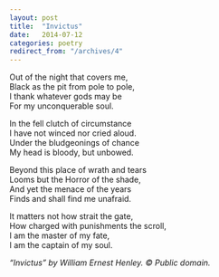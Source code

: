 ```yaml
---
layout: post
title:  "Invictus"
date:   2014-07-12
categories: poetry
redirect_from: "/archives/4"
---
```


Out of the night that covers me,  
Black as the pit from pole to pole,  
I thank whatever gods may be  
For my unconquerable soul.  
 
In the fell clutch of circumstance  
I have not winced nor cried aloud.  
Under the bludgeonings of chance  
My head is bloody, but unbowed.  
 
Beyond this place of wrath and tears  
Looms but the Horror of the shade,  
And yet the menace of the years  
Finds and shall find me unafraid.  
 
It matters not how strait the gate,  
How charged with punishments the scroll,  
I am the master of my fate,  
I am the captain of my soul.  
 
_“Invictus” by William Ernest Henley. © Public domain._